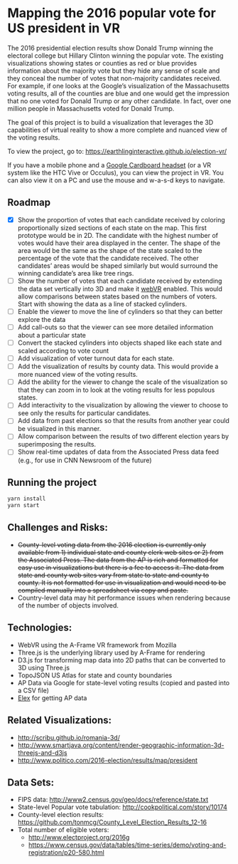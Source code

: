 # Mapping the 2016 popular vote for US president in VR
 
The 2016 presidential election results show Donald Trump winning the electoral college but Hillary Clinton winning the popular vote.  The existing visualizations showing states or counties as red or blue provides information about the majority vote but they hide any sense of scale and they conceal the number of votes that non-majority candidates received.  For example, if one looks at the Google’s visualization of the Massachusetts voting results, all of the counties are blue and one would get the impression that no one voted for Donald Trump or any other candidate.  In fact, over one million people in Massachusetts voted for Donald Trump. 
 
The goal of this project is to build a visualization that leverages the 3D capabilities of virtual reality to show a more complete and nuanced view of the voting results.

To view the project, go to: https://earthlinginteractive.github.io/election-vr/

If you have a mobile phone and a [Google Cardboard headset](https://vr.google.com/cardboard/) (or a VR system like the HTC Vive or Occulus), you can view the project in VR.  You can also view it on a PC and use the mouse and w-a-s-d keys to navigate.

## Roadmap

- [x] Show the proportion of votes that each candidate received by coloring proportionally sized sections of each state on the map.  This first prototype would be in 2D.  The candidate with the highest number of votes would have their area displayed in the center.  The shape of the area would be the same as the shape of the state scaled to the percentage of the vote that the candidate received.  The other candidates’ areas would be shaped similarly but would surround the winning candidate’s area like tree rings.
- [ ] Show the number of votes that each candidate received by extending the data set vertically into 3D and make it [webVR](https://webvr.info/) enabled.  This would allow comparisons between states based on the numbers of voters.  Start with showing the data as a line of stacked cylinders.
- [ ] Enable the viewer to move the line of cylinders so that they can better explore the data
- [ ] Add call-outs so that the viewer can see more detailed information about a particular state
- [ ] Convert the stacked cylinders into objects shaped like each state and scaled according to vote count
- [ ] Add visualization of voter turnout data for each state.
- [ ] Add the visualization of results by county data.  This would provide a more nuanced view of the voting results.
- [ ] Add the ability for the viewer to change the scale of the visualization so that they can zoom in to look at the voting results for less populous states.
- [ ] Add interactivity to the visualization by allowing the viewer to choose to see only the results for particular candidates.
- [ ] Add data from past elections so that the results from another year could be visualized in this manner.
- [ ] Allow comparison between the results of two different election years by superimposing the results.
- [ ] Show real-time updates of data from the Associated Press data feed (e.g., for use in CNN Newsroom of the future)

## Running the project

```bash
yarn install
yarn start
```

## Challenges and Risks:
* ~~County-level voting data from the 2016 election is currently only available from 1) individual state and county clerk web sites or 2) from the Associated Press.  The data from the AP is rich and formatted for easy use in visualizations but there is a fee to access it.  The data from state and county web sites vary from state to state and county to county.  It is not formatted for use in visualization and would need to be compiled manually into a spreadsheet via copy and paste.~~
* Country-level data may hit performance issues when rendering because of the number of objects involved.
 
## Technologies:
* WebVR using the A-Frame VR framework from Mozilla
* Three.js is the underlying library used by A-Frame for rendering
* D3.js for transforming map data into 2D paths that can be converted to 3D using Three.js
* TopoJSON US Atlas for state and county boundaries
* AP Data via Google for state-level voting results (copied and pasted into a CSV file)
* [Elex](https://source.opennews.org/en-US/articles/introducing-elex-tool-make-election-coverage-bette/) for getting AP data
 
## Related Visualizations:
* http://scribu.github.io/romania-3d/
* http://www.smartjava.org/content/render-geographic-information-3d-threejs-and-d3js
* http://www.politico.com/2016-election/results/map/president

## Data Sets: 
* FIPS data: http://www2.census.gov/geo/docs/reference/state.txt
* State-level Popular vote tabulation: http://cookpolitical.com/story/10174
* County-level election results: https://github.com/tonmcg/County_Level_Election_Results_12-16
* Total number of eligible voters: 
  * http://www.electproject.org/2016g
  * https://www.census.gov/data/tables/time-series/demo/voting-and-registration/p20-580.html
